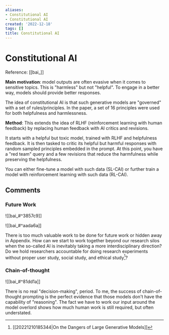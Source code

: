 ```yaml
---
aliases:
- Constitutional AI
- Constitutional AI
created: '2022-12-18'
tags: []
title: Constitutional AI
---
```


# Constitutional AI

Reference: [[bai_]]

**Main motivation**: model outputs are often evasive when it comes to sensitive topics. This is "harmless" but not "helpful". To engage in a better way, models should provide better responses.

The idea of constitutional AI is that such generative models are "governed" with a set of rules/principles. In the paper, a set of 16 principles were used for both helpfulness and harmlessness.

**Method**: This extends the idea of RLHF (reinforcement learning with human feedback) by replacing human feedback with AI critics and revisions.

It starts with a helpful but toxic model, trained with RLHF and helpfulness feedback. It is then tasked to critic its helpful but harmful responses with random sampled principles embedded in the prompt. At this point, you have a "red team" query and a few revisions that reduce the harmfulness while preserving the helpfulness.

You can either fine-tune a model with such data (SL-CAI) or further train a model with reinforcement learning with such data (RL-CAI).

## Comments

### Future Work

![[bai_#^3857c9]]

![[bai_#^aada6a]]

There is too much valuable work to be done for future work or hidden away in Appendix. How can we start to work together beyond our research silos when the so-called AI is inevitably taking a more interdisciplinary direction? Do we hold researchers accountable for doing research experiments without proper user study, social study, and ethical study[^1]?

### Chain-of-thought

 ![[bai_#^81dd1a]]

There is no real "decision-making", period. To me, the success of chain-of-thought prompting is the perfect evidence that those models don't have the capability of "reasoning". The fact we have to work our input around the model overlord shows how much human work is still required, but often understated.

[^1]: [[20221210185344|On the Dangers of Large Generative Models]]